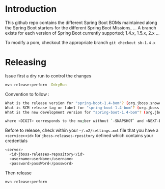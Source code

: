 # Introduction

This github repo contains the different Spring Boot BOMs maintained along the Spring Boot starters for the different Spring Boot Missions, ...
A branch exists for each version of Spring Boot currently supported; 1.4.x, 1.5.x, 2.x ...

To modify a pom, checkout the appropriate branch `git checkout sb-1.4.x`

# Releasing

Issue first a dry run to control the changes

```bash
mvn release:perform -DdryRun
```

Convention to follow :

```bash
What is the release version for "spring-boot-1.4-bom"? (org.jboss.snowdrop:spring-boot-1.4-bom) 1: : <DIGIT>
What is SCM release tag or label for "spring-boot-1.4-bom"? (org.jboss.snowdrop:spring-boot-1.4-bom) spring-boot-1.4-bom-1: : sb-1.4-<DIGIT>
What is the new development version for "spring-boot-1.4-bom"? (org.jboss.snowdrop:spring-boot-1.4-bom) 2-SNAPSHOT: : <NEXT-DIGIT>

where <DIGIT> corresponds to the nu;ber without `-SNAPSHOT` and <NEXT-DIGIT> is the next digit available
```

Before to release, check within your `~/.m2/settings.xml` file that you have a `<service><id>` for `jboss-releases-rpository` defined which contains your 
credentials

```bash
<server>
  <id>jboss-releases-repository</id>
  <username>userName</username>
  <password>passWord</password>
```

Then release

```bash
mvn release:perform
```

